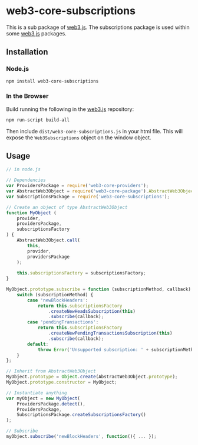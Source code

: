 # web3-core-subscriptions

This is a sub package of [web3.js][repo].
The subscriptions package is used within some [web3.js][repo] packages.

## Installation

### Node.js

```bash
npm install web3-core-subscriptions
```

### In the Browser

Build running the following in the [web3.js][repo] repository:

```bash
npm run-script build-all
```

Then include `dist/web3-core-subscriptions.js` in your html file.
This will expose the `Web3Subscriptions` object on the window object.


## Usage

```js
// in node.js

// Dependencies
var ProvidersPackage = require('web3-core-providers');
var AbstractWeb3Object = require('web3-core-package').AbstractWeb3Object;
var SubscriptionsPackage = require('web3-core-subscriptions');

// Create an object of type AbstractWeb3Object
function MyObject (
    provider,
    providersPackage,
    subscriptionsFactory
) {
    AbstractWeb3Object.call(
        this,
        provider,
        providersPackage
    );
    
    this.subscriptionsFactory = subscriptionsFactory;
}

MyObject.prototype.subscribe = function (subscriptionMethod, callback) {
    switch (subscriptionMethod) {
        case 'newBlockHeaders':
            return this.subscriptionsFactory
                .createNewHeadsSubscription(this)
                .subscribe(callback);
        case 'pendingTransactions':
            return this.subscriptionsFactory
                .createNewPendingTransactionsSubscription(this)
                .subscribe(callback);
        default:
            throw Error('Unsupported subscription: ' + subscriptionMethod);
    }
};

// Inherit from AbstractWeb3Object
MyObject.prototype = Object.create(AbstractWeb3Object.prototype);
MyObject.prototype.constructor = MyObject;

// Instantiate anything
var myObject = new MyObject(
    ProvidersPackage.detect(),
    ProvidersPackage,
    SubscriptionsPackage.createSubscriptionsFactory()
);

// Subscribe
myObject.subscribe('newBlockHeaders', function(){ ... });
```

[docs]: http://web3js.readthedocs.io/en/1.0/
[repo]: https://github.com/ethereum/web3.js


